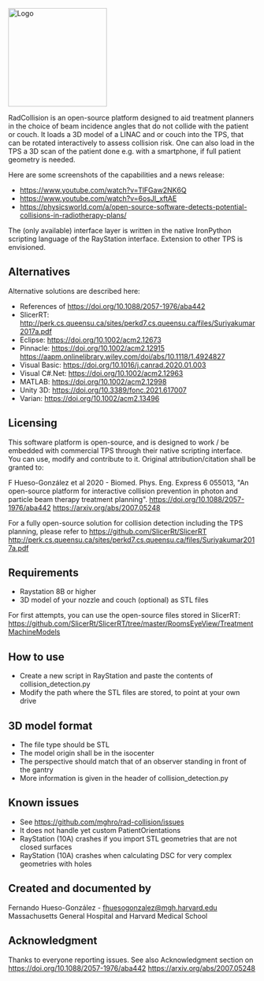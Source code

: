 [//]: # (RadCollision)

<img src="logo.svg" alt="Logo" width="200"/>

RadCollision is an open-source platform designed to aid treatment planners in the choice of beam incidence angles that do not collide with the patient or couch.
It loads a 3D model of a LINAC and or couch into the TPS, that can be rotated interactively to assess collision risk. One can also load in the TPS a 3D scan of the patient done e.g. with a smartphone, if full patient geometry is needed.

Here are some screenshots of the capabilities and a news release:
* https://www.youtube.com/watch?v=TlFGaw2NK6Q
* https://www.youtube.com/watch?v=6osJI_xftAE
* https://physicsworld.com/a/open-source-software-detects-potential-collisions-in-radiotherapy-plans/

The (only available) interface layer is written in the native IronPython scripting language of the RayStation interface. Extension to other TPS is envisioned. 

Alternatives
------------

Alternative solutions are described here:
* References of https://doi.org/10.1088/2057-1976/aba442
* SlicerRT: http://perk.cs.queensu.ca/sites/perkd7.cs.queensu.ca/files/Suriyakumar2017a.pdf
* Eclipse: https://doi.org/10.1002/acm2.12673
* Pinnacle: https://doi.org/10.1002/acm2.12915 https://aapm.onlinelibrary.wiley.com/doi/abs/10.1118/1.4924827
* Visual Basic: https://doi.org/10.1016/j.canrad.2020.01.003
* Visual C#.Net: https://doi.org/10.1002/acm2.12963
* MATLAB: https://doi.org/10.1002/acm2.12998
* Unity 3D: https://doi.org/10.3389/fonc.2021.617007
* Varian: https://doi.org/10.1002/acm2.13496

Licensing
---------

This software platform is open-source, and is designed to work / be embedded with commercial TPS through their native scripting interface. You can use, modify and contribute to it. Original attribution/citation shall be granted to:

F Hueso-González et al 2020 - Biomed. Phys. Eng. Express 6 055013, "An open-source platform for interactive collision prevention in photon and particle beam therapy treatment planning". https://doi.org/10.1088/2057-1976/aba442 https://arxiv.org/abs/2007.05248

For a fully open-source solution for collision detection including the TPS planning, please refer to https://github.com/SlicerRt/SlicerRT
http://perk.cs.queensu.ca/sites/perkd7.cs.queensu.ca/files/Suriyakumar2017a.pdf


Requirements
------------

- Raystation 8B or higher
- 3D model of your nozzle and couch (optional) as STL files

For first attempts, you can use the open-source files stored in SlicerRT:
https://github.com/SlicerRt/SlicerRT/tree/master/RoomsEyeView/TreatmentMachineModels


How to use
----------

- Create a new script in RayStation and paste the contents of collision_detection.py
- Modify the path where the STL files are stored, to point at your own drive


3D model format
---------------

- The file type should be STL
- The model origin shall be in the isocenter
- The perspective should match that of an observer standing in front of the gantry
- More information is given in the header of collision_detection.py

Known issues
------------

- See https://github.com/mghro/rad-collision/issues
- It does not handle yet custom PatientOrientations
- RayStation (10A) crashes if you import STL geometries that are not closed surfaces
- RayStation (10A) crashes when calculating DSC for very complex geometries with holes


Created and documented by
-------------------------

Fernando Hueso-González - fhuesogonzalez@mgh.harvard.edu
Massachusetts General Hospital and Harvard Medical School

Acknowledgment
--------------

Thanks to everyone reporting issues. See also Acknowledgment section on https://doi.org/10.1088/2057-1976/aba442 https://arxiv.org/abs/2007.05248
